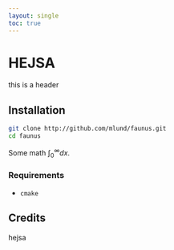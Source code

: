 ```yaml
---
layout: single
toc: true
---
```


# HEJSA

this is a header

## Installation

~~~ bash
git clone http://github.com/mlund/faunus.git
cd faunus
~~~

Some math $\int_0^{\infty} dx$.

### Requirements

- `cmake`


## Credits

hejsa
